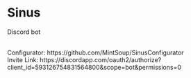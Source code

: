 # Sinus
Discord bot

<br>
Configurator: https://github.com/MintSoup/SinusConfigurator<br>
Invite Link: https://discordapp.com/oauth2/authorize?client_id=593126754831564800&scope=bot&permissions=0
